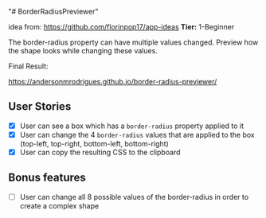 "# BorderRadiusPreviewer" 

idea from: https://github.com/florinpop17/app-ideas
**Tier:** 1-Beginner

The border-radius property can have multiple values changed. Preview how the shape looks while changing these values.

Final Result: 

https://andersonmrodrigues.github.io/border-radius-previewer/


## User Stories

-   [x] User can see a box which has a `border-radius` property applied to it
-   [x] User can change the 4 `border-radius` values that are applied to the box (top-left, top-right, bottom-left, bottom-right)
-   [x] User can copy the resulting CSS to the clipboard

## Bonus features

-   [ ] User can change all 8 possible values of the border-radius in order to create a complex shape
